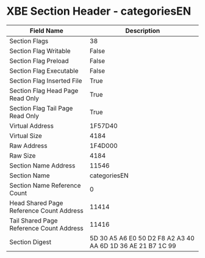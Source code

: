 # XBE Section Header - categoriesEN

| Field Name | Description |
|---|---|
| Section Flags | 38 |
| Section Flag Writable | False |
| Section Flag Preload | False |
| Section Flag Executable | False |
| Section Flag Inserted File | True |
| Section Flag Head Page Read Only | True |
| Section Flag Tail Page Read Only | True |
| Virtual Address | 1F57D40 |
| Virtual Size | 4184 |
| Raw Address | 1F4D000 |
| Raw Size | 4184 |
| Section Name Address | 11546 |
| Section Name | categoriesEN |
| Section Name Reference Count | 0 |
| Head Shared Page Reference Count Address | 11414 |
| Tail Shared Page Reference Count Address | 11416 |
| Section Digest | 5D 30 A5 A6 E0 50 D2 F8 A2 A3 40 AA 6D 1D 36 AE 21 B7 1C 99 |
